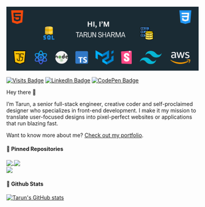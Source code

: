 [![Tarun's GitHub Banner](./assets/TarunBanner.png)](https://google.com)

[![Visits Badge](https://badges.pufler.dev/visits/taruns117/taruns117)](https://thecodesamurai.com/)
[![LinkedIn Badge](https://img.shields.io/badge/Linkedin-Profile-%230073b1?style=plastic&link=https%3A%2F%2Fwww.linkedin.com%2Fin%2Ftarun-sharma117%2F)](https://www.linkedin.com/in/tarun-sharma117/)
[![CodePen Badge](https://img.shields.io/badge/CodePen-Profile-informational?style=flat&logo=codepen&logoColor=white&color=black)](https://codepen.io/tarun-sharma-vst-au4)

Hey there 👋

I’m Tarun, a senior full-stack engineer, creative coder and self-proclaimed designer who specializes in front-end development. I make it my mission to translate user-focused designs into pixel-perfect websites or applications that run blazing fast.

Want to know more about me? <a href="">Check out my portfolio</a>.

<h4> 📌 Pinned Repositories</h4>

<a href="https://github.com/taruns117/taruns117">
  <img align="center" src="https://github-readme-stats.vercel.app/api/pin/?username=taruns117&repo=taruns117&title_color=ffffff&text_color=c9cacc&icon_color=4AB197&bg_color=1A2B34" style="max-width: 100%;">
</a>

<a href="https://github.com/taruns117/taruns117">
  <img align="center" src="https://github-readme-stats.vercel.app/api/pin/?username=taruns117&repo=taruns117&title_color=ffffff&text_color=c9cacc&icon_color=4AB197&bg_color=1A2B34" style="max-width: 100%;">
</a>

<br />
<a href="https://github.com/taruns117/taruns117">
  <img align="center" src="https://github-readme-stats.vercel.app/api/pin/?username=taruns117&repo=taruns117&title_color=ffffff&text_color=c9cacc&icon_color=4AB197&bg_color=1A2B34" style="max-width: 100%;">
</a>

<h4> 📌 Github Stats</h4>

[![Tarun's GitHub stats](https://github-readme-stats.vercel.app/api?username=taruns117)](https://github.com/taruns117/github-readme-stats)
